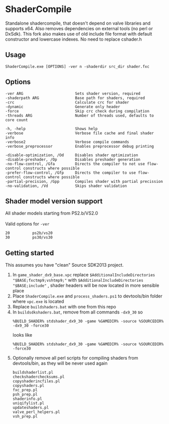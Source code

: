 # ShaderCompile
Standalone shadercompile, that doesn't depend on valve libraries and supports x64. Also removes dependencies
on external tools (no perl or DxSdk). This fork also makes use of old include file format with default constructor and lowercase indexes. No need to replace cshader.h
## Usage
```
ShaderCompile.exe [OPTIONS] -ver n -shaderdir src_dir shader.fxc
```
## Options
```
-ver ARG                       Sets shader version, required
-shaderpath ARG                Base path for shaders, required
-crc                           Calculate crc for shader
-dynamic                       Generate only header
-force                         Skip crc check during compilation
-threads ARG                   Number of threads used, defaults to core count

-h, -help                      Shows help
-verbose                       Verbose file cache and final shader info
-verbose2                      Verbose compile commands
-verbose_preprocessor          Enables preprocessor debug printing

-disable-optimization, /Od     Disables shader optimization
-disable-preshader, /Op        Disables preshader generation
-no-flow-control, /Gfa         Directs the compiler to not use flow-control constructs where possible
-prefer-flow-control, /Gfp     Directs the compiler to use flow-control constructs where possible
-partial-precision, /Gpp       Compiles shader with partial precission
-no-validation, /Vd            Skips shader validation
```
## Shader model version support
All shader models starting from PS2.b/VS2.0
&NewLine;  
&NewLine;  
Valid options for  `-ver`
```
20          ps2b/vs20
30          ps30/vs30
```
## Getting started
This assumes you have "clean" Source SDK2013 project.
1. In `game_shader_dx9_base.vpc` replace `$AdditionalIncludeDirectories	"$BASE;fxctmp9;vshtmp9;"`
 with `$AdditionalIncludeDirectories	"$BASE;include"` , shader headers will be now located in more sensible place
2. Place `ShaderCompile.exe` and `process_shaders.ps1` to devtools/bin folder where `vpc.exe` is located
3. Replace `buildshaders.bat` with one from this repo
4. In `buildsdkshaders.bat`, remove from all commands `-dx9_30` so
    ```batch
    %BUILD_SHADER% stdshader_dx9_30 -game %GAMEDIR% -source %SOURCEDIR% -dx9_30 -force30 
    ```
    looks like
    ```batch
    %BUILD_SHADER% stdshader_dx9_30 -game %GAMEDIR% -source %SOURCEDIR% -force30
    ```
5. Optionally remove all perl scripts for compiling shaders from devtools/bin, as they will be never used again
    ```
    buildshaderlist.pl
    checkshaderchecksums.pl
    copyshaderincfiles.pl
    copyshaders.pl
    fxc_prep.pl
    psh_prep.pl
    shaderinfo.pl
    uniqifylist.pl
    updateshaders.pl
    valve_perl_helpers.pl
    vsh_prep.pl
    ```
